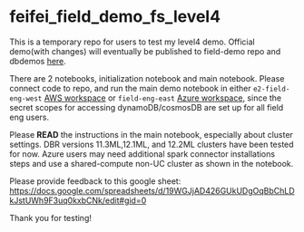# feifei_field_demo_fs_level4
This is a temporary repo for users to test my level4 demo. Official demo(with changes) will eventually be published to field-demo repo and dbdemos [here](https://www.dbdemos.ai/demo.html?demoName=feature-store).

There are 2 notebooks, initialization notebook and main notebook. Please connect code to repo, and run the main demo notebook in either `e2-field-eng-west` [AWS workspace](https://e2-demo-field-eng.cloud.databricks.com/?o=1444828305810485#ml/dashboard) or `field-eng-east` [Azure workspace](https://adb-984752964297111.11.azuredatabricks.net/?o=984752964297111#), since the secret scopes for accessing dynamoDB/cosmosDB are set up for all field eng users. 

Please **READ** the instructions in the main notebook, especially about cluster settings. DBR versions 11.3ML,12.1ML, and 12.2ML clusters have been tested for now. Azure users may need additional spark connector installations steps and use a shared-compute non-UC cluster as shown in the notebook. 

Please provide feedback to this google sheet: https://docs.google.com/spreadsheets/d/19WGJjAD426GUkUDgOqBbChLDkJstUWh9F3uq0kxbCNk/edit#gid=0 

Thank you for testing!
